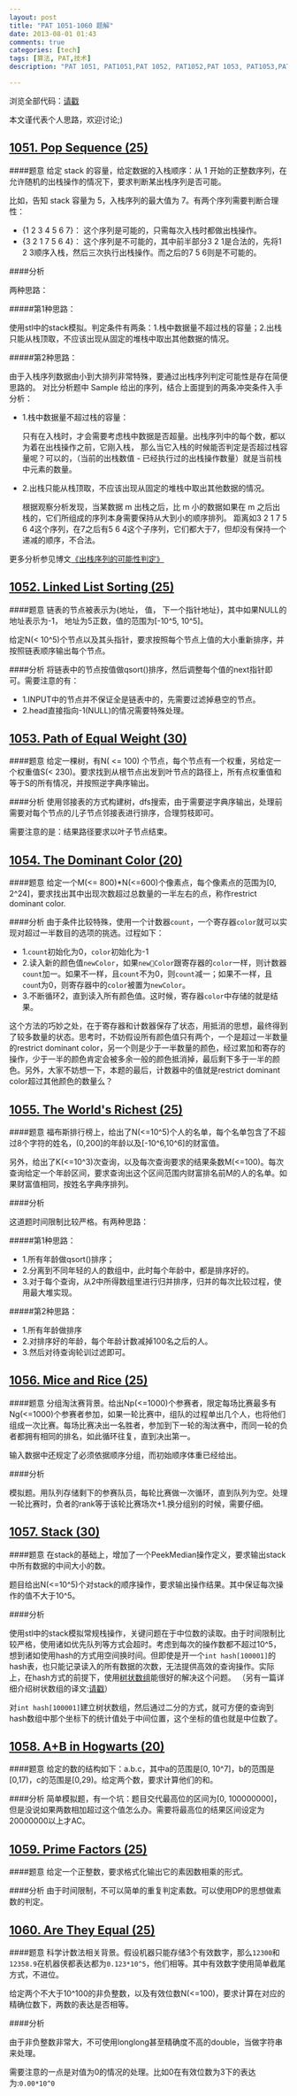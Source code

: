 ```yaml
---
layout: post
title: "PAT 1051-1060 题解"
date: 2013-08-01 01:43
comments: true
categories: [tech]
tags: [算法, PAT,技术]
description: "PAT 1051, PAT1051,PAT 1052, PAT1052,PAT 1053, PAT1053,PAT 1054, PAT1054,PAT 1055, PAT1055,PAT 1056, PAT1056,PAT 1057, PAT1057,PAT 1058, PAT1058,PAT 1059, PAT1059,PAT 1060, PAT1060, 题解， 解题报告"

---
```


浏览全部代码：[请戳](https://github.com/biaobiaoqi/CPractice/tree/master/PAT/advancedlevel)

本文谨代表个人思路，欢迎讨论;)

[1051. Pop Sequence (25)](http://pat.zju.edu.cn/contests/pat-a-practise/1051)
---

####题意
给定 stack 的容量，给定数据的入栈顺序：从 1 开始的正整数序列，在允许随机的出栈操作的情况下，要求判断某出栈序列是否可能。

比如，告知 stack 容量为 5，入栈序列的最大值为 7。有两个序列需要判断合理性：

* {1 2 3 4 5 6 7}： 这个序列是可能的，只需每次入栈时都做出栈操作。
* {3 2 1 7 5 6 4}： 这个序列是不可能的，其中前半部分3 2 1是合法的，先将1 2 3顺序入栈，然后三次执行出栈操作。而之后的7 5 6则是不可能的。


####分析

两种思路：

#####第1种思路：

使用stl中的stack模拟。判定条件有两条：1.栈中数据量不超过栈的容量；2.出栈只能从栈顶取，不应该出现从固定的堆栈中取出其他数据的情况。

#####第2种思路：

由于入栈序列数据由小到大排列非常特殊，要通过出栈序列判定可能性是存在简便思路的。
对比分析题中 Sample 给出的序列，结合上面提到的两条冲突条件入手分析：

* 1.栈中数据量不超过栈的容量：

    只有在入栈时，才会需要考虑栈中数据是否超量。出栈序列中的每个数，都以为着在出栈操作之前，它刚入栈，
    那么当它入栈的时候能否判定是否超过栈容量呢？可以的，（当前的出栈数值 - 已经执行过的出栈操作数量）就是当前栈中元素的数量。

* 2.出栈只能从栈顶取，不应该出现从固定的堆栈中取出其他数据的情况。

    根据观察分析发现，当某数据 m 出栈之后，比 m 小的数据如果在 m 之后出栈的，它们所组成的序列本身需要保持从大到小的顺序排列。
    距离如3 2 1 7 5 6 4这个序列，在7之后有5 6 4这个子序列，它们都大于7，但却没有保持一个递减的顺序，不合法。

更多分析参见博文[《出栈序列的可能性判定》](../../../../2013/07/16/verify-pop-sequence-for-stack/)

[1052. Linked List Sorting (25)](http://pat.zju.edu.cn/contests/pat-a-practise/1052)
---

####题意
链表的节点被表示为{地址， 值， 下一个指针地址}，其中如果NULL的地址表示为-1，
地址为5正数，值的范围为[-10^5, 10^5]。

给定N(< 10^5)个节点以及其头指针，要求按照每个节点上值的大小重新排序，并按照链表顺序输出每个节点。


####分析
将链表中的节点按值做qsort()排序，然后调整每个值的next指针即可。需要注意的有：

* 1.INPUT中的节点并不保证全是链表中的，先需要过滤掉悬空的节点。
* 2.head直接指向-1(NULL)的情况需要特殊处理。

<!--more-->

[1053. Path of Equal Weight (30)](http://pat.zju.edu.cn/contests/pat-a-practise/1053)
---

####题意
给定一棵树，有N( <= 100) 个节点，每个节点有一个权重，另给定一个权重值S(< 230)。要求找到从根节点出发到叶节点的路径上，所有点权重值和等于S的所有情况，并按照逆字典序输出。

####分析
使用邻接表的方式构建树，dfs搜索，由于需要逆字典序输出，处理前需要对每个节点的儿子节点邻接表进行排序，合理剪枝即可。

需要注意的是：结果路径要求以叶子节点结束。

[1054. The Dominant Color (20)](http://pat.zju.edu.cn/contests/pat-a-practise/1054)
---
####题意
给定一个M(<= 800)*N(<=600)个像素点，每个像素点的范围为[0, 2^24]，要求找出其中出现次数超过总数量的一半左右的点，称作restrict dominant color.

####分析
由于条件比较特殊，使用一个计数器`count`，一个寄存器`color`就可以实现对超过一半数目的选项的挑选。过程如下：

* 1.`count`初始化为0，`color`初始化为-1
* 2.读入新的颜色值`newColor`，如果`newColor`跟寄存器的`color`一样，则计数器`count`加一。如果不一样，且`count`不为0，则`count`减一；如果不一样，且`coun`t为0，则寄存器中的`color`被置为`newColor`。
* 3.不断循环2，直到读入所有颜色值。这时候，寄存器`color`中存储的就是结果。

这个方法的巧妙之处，在于寄存器和计数器保存了状态，用抵消的思想，最终得到了较多数量的状态。思考时，不妨假设所有颜色值只有两个，一个是超过一半数量的restrict dominant color，另一个则是少于一半数量的颜色，经过累加和寄存的操作，少于一半的颜色肯定会被多余一般的颜色抵消掉，最后剩下多于一半的颜色。另外，大家不妨想一下，本题的最后，计数器中的值就是restrict dominant color超过其他颜色的数量么？

[1055. The World's Richest (25)](http://pat.zju.edu.cn/contests/pat-a-practise/1055)
---

####题意
福布斯排行榜上，给出了N(<=10^5)个人的名单，每个名单包含了不超过8个字符的姓名，(0,200]的年龄以及[-10^6,10^6]的财富值。

另外，给出了K(<=10^3)次查询，以及每次查询要求的结果条数M(<=100)。每次查询给定一个年龄区间，要求查询出这个区间范围内财富排名前M的人的名单。如果财富值相同，按姓名字典序排列。

####分析

这道题时间限制比较严格。有两种思路：

#####第1种思路：

* 1.所有年龄做qsort()排序；
* 2.分离到不同年轻的人的数组中，此时每个年龄中，都是排序好的。
* 3.对于每个查询，从2中所得数组里进行归并排序，归并的每次比较过程，使用最大堆实现。
 
#####第2种思路：
 
 * 1.所有年龄做排序
 * 2.对排序好的年龄，每个年龄计数减掉100名之后的人。
 * 3.然后对待查询轮训过滤即可。

[1056. Mice and Rice (25)](http://pat.zju.edu.cn/contests/pat-a-practise/1056)
---

####题意
分组淘汰赛背景。给出Np(<=1000)个参赛者，限定每场比赛最多有Ng(<=1000)个参赛者参加，如果一轮比赛中，组队的过程单出几个人，也将他们组成一次比赛。每场比赛决出一名胜者，参加到下一轮的淘汰赛中，而同一轮的负者都拥有相同的排名，如此循环往复，直到决出第一。

输入数据中还规定了必须依据顺序分组，而初始顺序体重已经给出。

####分析

模拟题。用队列存储剩下的参赛队员，每轮比赛做一次循环，直到队列为空。处理一轮比赛时，负者的rank等于该轮比赛场次+1.换分组别的时候，需要仔细。

[1057. Stack (30)](http://pat.zju.edu.cn/contests/pat-a-practise/1057)
---

####题意
在stack的基础上，增加了一个PeekMedian操作定义，要求输出stack中所有数据的中间大小的数。

题目给出N(<=10^5)个对stack的顺序操作，要求输出操作结果。其中保证每次操作的值不大于10^5。

####分析

使用stl中的stack模拟常规栈操作，关键问题在于中位数的读取。由于时间限制比较严格，使用诸如优先队列等方式会超时。考虑到每次的操作数都不超过10^5，想到诸如使用hash的方式用空间换时间。但即使是开一个`int hash[100001]`的hash表，也只能记录读入的所有数据的次数，无法提供高效的查询操作。实际上，在hash方式的前提下，使用[树状数组](http://dongxicheng.org/structure/binary_indexed_tree/)能很好的解决这个问题。 （另有一篇详细介绍树状数组的译文:[请戳](http://hawstein.com/posts/binary-indexed-trees.html)）

对`int hash[100001]`建立树状数组，然后通过二分的方式，就可方便的查询到hash数组中那个坐标下的统计值处于中间位置，这个坐标的值也就是中位数了。


[1058. A+B in Hogwarts (20)](http://pat.zju.edu.cn/contests/pat-a-practise/1058)
---

####题意
给定的数的结构如下：a.b.c，其中a的范围是[0, 10^7]，b的范围是[0,17)，c的范围是[0,29)。给定两个数，要求计算他们的和。

####分析
简单模拟题，有一个坑：题目交代最高位的区间为[0, 100000000]，但是没说如果两数相加超过这个值怎么办。需要将最高位的结果区间设定为20000000以上才AC。

[1059. Prime Factors (25)](http://pat.zju.edu.cn/contests/pat-a-practise/1059)
---

####题意
给定一个正整数，要求格式化输出它的素因数相乘的形式。

####分析
由于时间限制，不可以简单的重复判定素数。可以使用DP的思想做素数的判定。


[1060. Are They Equal (25)](http://pat.zju.edu.cn/contests/pat-a-practise/1060)
---

####题意
科学计数法相关背景。假设机器只能存储3个有效数字，那么`12300`和`12358.9`在机器侠都表达都为`0.123*10^5`，他们相等。其中有效数字使用简单截尾方式，不进位。

给定两个不大于10^100的非负整数，以及有效位数N(<=100)，要求计算在对应的精确位数下，两数的表达是否相等。

####分析

由于非负整数非常大，不可使用longlong甚至精确度不高的double，当做字符串来处理。

需要注意的一点是对值为0的情况的处理。比如0在有效位数为3下的表达为:`0.00*10^0`
